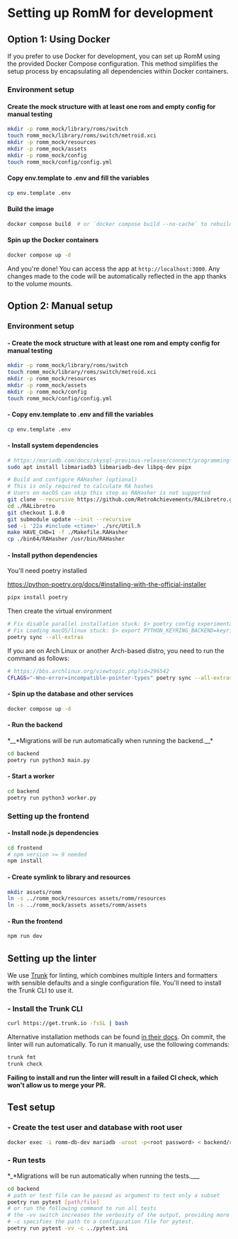 <!-- trunk-ignore-all(markdownlint/MD024) -->

# Setting up RomM for development

## Option 1: Using Docker

If you prefer to use Docker for development, you can set up RomM using the provided Docker Compose configuration. This method simplifies the setup process by encapsulating all dependencies within Docker containers.

### Environment setup

#### Create the mock structure with at least one rom and empty config for manual testing

```sh
mkdir -p romm_mock/library/roms/switch
touch romm_mock/library/roms/switch/metroid.xci
mkdir -p romm_mock/resources
mkdir -p romm_mock/assets
mkdir -p romm_mock/config
touch romm_mock/config/config.yml
```

#### Copy env.template to .env and fill the variables

```sh
cp env.template .env
```

#### Build the image

```sh
docker compose build  # or `docker compose build --no-cache` to rebuild from scratch
```

#### Spin up the Docker containers

```sh
docker compose up -d
```

And you're done! You can access the app at `http://localhost:3000`. Any changes made to the code will be automatically reflected in the app thanks to the volume mounts.

## Option 2: Manual setup

### Environment setup

#### - Create the mock structure with at least one rom and empty config for manual testing

```sh
mkdir -p romm_mock/library/roms/switch
touch romm_mock/library/roms/switch/metroid.xci
mkdir -p romm_mock/resources
mkdir -p romm_mock/assets
mkdir -p romm_mock/config
touch romm_mock/config/config.yml
```

#### - Copy env.template to .env and fill the variables

```sh
cp env.template .env
```

#### - Install system dependencies

```sh
# https://mariadb.com/docs/skysql-previous-release/connect/programming-languages/c/install/#Installation_via_Package_Repository_(Linux):
sudo apt install libmariadb3 libmariadb-dev libpq-dev pipx

# Build and configure RAHasher (optional)
# This is only required to calculate RA hashes
# Users on macOS can skip this step as RAHasher is not supported
git clone --recursive https://github.com/RetroAchievements/RALibretro.git
cd ./RALibretro
git checkout 1.8.0
git submodule update --init --recursive
sed -i '22a #include <ctime>' ./src/Util.h
make HAVE_CHD=1 -f ./Makefile.RAHasher
cp ./bin64/RAHasher /usr/bin/RAHasher
```

#### - Install python dependencies

You'll need poetry installed

<https://python-poetry.org/docs/#installing-with-the-official-installer>

```sh
pipx install poetry
```

Then create the virtual environment

```sh
# Fix disable parallel installation stuck: $> poetry config experimental.new-installer false
# Fix Loading macOS/linux stuck: $> export PYTHON_KEYRING_BACKEND=keyring.backends.null.Keyring
poetry sync --all-extras
```

If you are on Arch Linux or another Arch-based distro, you need to run the command as follows:

```sh
# https://bbs.archlinux.org/viewtopic.php?id=296542
CFLAGS="-Wno-error=incompatible-pointer-types" poetry sync --all-extras
```

#### - Spin up the database and other services

```sh
docker compose up -d
```

#### - Run the backend

*\_\_*Migrations will be run automatically when running the backend.\_\_\*

```sh
cd backend
poetry run python3 main.py
```

#### - Start a worker

```sh
cd backend
poetry run python3 worker.py
```

### Setting up the frontend

#### - Install node.js dependencies

```sh
cd frontend
# npm version >= 9 needed
npm install
```

#### - Create symlink to library and resources

```sh
mkdir assets/romm
ln -s ../romm_mock/resources assets/romm/resources
ln -s ../romm_mock/assets assets/romm/assets
```

#### - Run the frontend

```sh
npm run dev
```

## Setting up the linter

We use [Trunk](https://trunk.io) for linting, which combines multiple linters and formatters with sensible defaults and a single configuration file. You'll need to install the Trunk CLI to use it.

### - Install the Trunk CLI

```sh
curl https://get.trunk.io -fsSL | bash
```

Alternative installation methods can be found [in their docs](https://docs.trunk.io/check/usage#install-the-cli). On commit, the linter will run automatically. To run it manually, use the following commands:

```sh
trunk fmt
trunk check
```

**Failing to install and run the linter will result in a failed CI check, which won't allow us to merge your PR.**

## Test setup

### - Create the test user and database with root user

```sh
docker exec -i romm-db-dev mariadb -uroot -p<root password> < backend/romm_test/setup.sql
```

### - Run tests

*\_*Migrations will be run automatically when running the tests.\_\_\_

```sh
cd backend
# path or test file can be passed as argument to test only a subset
poetry run pytest [path/file]
# or run the following command to run all tests
# the -vv switch increases the verbosity of the output, providing more detailed information during test execution.
# -c specifies the path to a configuration file for pytest.
poetry run pytest -vv -c ../pytest.ini
```
